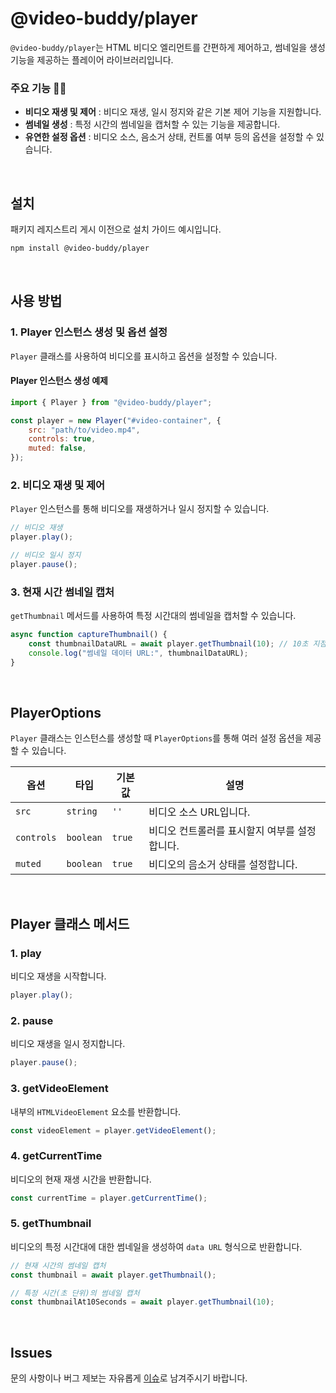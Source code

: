 # @video-buddy/player

`@video-buddy/player`는 HTML 비디오 엘리먼트를 간편하게 제어하고, 썸네일을 생성 기능을 제공하는 플레이어 라이브러리입니다.

### 주요 기능 🙆‍♂️

-   **비디오 재생 및 제어** : 비디오 재생, 일시 정지와 같은 기본 제어 기능을 지원합니다.
-   **썸네일 생성** : 특정 시간의 썸네일을 캡처할 수 있는 기능을 제공합니다.
-   **유연한 설정 옵션** : 비디오 소스, 음소거 상태, 컨트롤 여부 등의 옵션을 설정할 수 있습니다.

<br>

## 설치

패키지 레지스트리 게시 이전으로 설치 가이드 예시입니다.

```bash
npm install @video-buddy/player
```

<br>

## 사용 방법

### 1. Player 인스턴스 생성 및 옵션 설정

`Player` 클래스를 사용하여 비디오를 표시하고 옵션을 설정할 수 있습니다.

#### Player 인스턴스 생성 예제

```javascript
import { Player } from "@video-buddy/player";

const player = new Player("#video-container", {
    src: "path/to/video.mp4",
    controls: true,
    muted: false,
});
```

### 2. 비디오 재생 및 제어

`Player` 인스턴스를 통해 비디오를 재생하거나 일시 정지할 수 있습니다.

```javascript
// 비디오 재생
player.play();

// 비디오 일시 정지
player.pause();
```

### 3. 현재 시간 썸네일 캡처

`getThumbnail` 메서드를 사용하여 특정 시간대의 썸네일을 캡처할 수 있습니다.

```javascript
async function captureThumbnail() {
    const thumbnailDataURL = await player.getThumbnail(10); // 10초 지점의 썸네일 캡처
    console.log("썸네일 데이터 URL:", thumbnailDataURL);
}
```

<br>

## PlayerOptions

`Player` 클래스는 인스턴스를 생성할 때 `PlayerOptions`를 통해 여러 설정 옵션을 제공할 수 있습니다.

| 옵션       | 타입      | 기본값 | 설명                                          |
| ---------- | --------- | ------ | --------------------------------------------- |
| `src`      | `string`  | `''`   | 비디오 소스 URL입니다.                        |
| `controls` | `boolean` | `true` | 비디오 컨트롤러를 표시할지 여부를 설정합니다. |
| `muted`    | `boolean` | `true` | 비디오의 음소거 상태를 설정합니다.            |

<br>

## Player 클래스 메서드

### 1. play

비디오 재생을 시작합니다.

```typescript
player.play();
```

### 2. pause

비디오 재생을 일시 정지합니다.

```typescript
player.pause();
```

### 3. getVideoElement

내부의 `HTMLVideoElement` 요소를 반환합니다.

```typescript
const videoElement = player.getVideoElement();
```

### 4. getCurrentTime

비디오의 현재 재생 시간을 반환합니다.

```typescript
const currentTime = player.getCurrentTime();
```

### 5. getThumbnail

비디오의 특정 시간대에 대한 썸네일을 생성하여 `data URL` 형식으로 반환합니다.

```typescript
// 현재 시간의 썸네일 캡처
const thumbnail = await player.getThumbnail();

// 특정 시간(초 단위)의 썸네일 캡처
const thumbnailAt10Seconds = await player.getThumbnail(10);
```

<br>

## Issues

문의 사항이나 버그 제보는 자유롭게 [이슈](https://github.com/RokcSSGChae/video-buddy/issues)로 남겨주시기 바랍니다.
